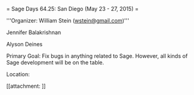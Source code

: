 = Sage Days 64.25: San Diego (May 23 - 27, 2015) =

'''Organizer: William Stein (wstein@gmail.com)'''

Jennifer Balakrishnan

Alyson Deines

Primary Goal: Fix bugs in anything related to Sage.  However, all kinds of Sage development will be on the table. 

Location: 

[[attachment: ]]
